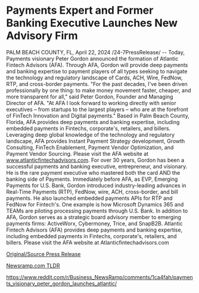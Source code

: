 # Payments Expert and Former Banking Executive Launches New Advisory Firm

PALM BEACH COUNTY, FL, April 22, 2024 /24-7PressRelease/ -- Today, Payments visionary Peter Gordon announced the formation of Atlantic Fintech Advisors (AFA). Through AFA, Gordon will provide deep payments and banking expertise to payment players of all types seeking to navigate the technology and regulatory landscape of Cards, ACH, Wire, FedNow, RTP, and cross-border payments.  "For the past decades, I've been driven professionally by one thing: to make money movement faster, cheaper, and more transparent for all," said Peter Gordon, Founder and Managing Director of AFA. "At AFA I look forward to working directly with senior executives – from startups to the largest players – who are at the forefront of FinTech Innovation and Digital payments."  Based in Palm Beach County, Florida, AFA provides deep payments and banking expertise, including embedded payments in Fintechs, corporate's, retailers, and billers. Leveraging deep global knowledge of the technology and regulatory landscape, AFA provides Instant Payment Strategy development, Growth Consulting, FinTech Enablement, Payment Vendor Optimization, and Payment Vendor Sourcing.   Please visit the AFA website at www.atlanticfintechadvisors.com.  For over 30 years, Gordon has been a successful payments and banking executive, entrepreneur, and visionary. He is the rare payment executive who mastered both the card AND the banking side of Payments. Immediately before AFA, as EVP, Emerging Payments for U.S. Bank, Gordon introduced industry-leading advances in Real-Time Payments (RTP), FedNow, wire, ACH, cross-border, and bill payments. He also launched embedded payments APIs for RTP and FedNow for Fintech's. One example is how Microsoft Dynamics 365 and TEAMs are piloting processing payments through U.S. Bank.  In addition to AFA, Gordon serves as a strategic board advisory member to emerging payments firms: ActiveWorx, Cybermoney, Trice, and SnapB2B.  Atlantic Fintech Advisors (AFA) provides deep payments and banking expertise, including embedded payments in Fintechs, corporate's, retailers, and billers. Please visit the AFA website at Atlanticfintechadvisors.com 

[Original/Source Press Release](https://www.24-7pressrelease.com/press-release/510210/payments-expert-and-former-banking-executive-launches-new-advisory-firm)
                    

[Newsramp.com TLDR](None) 

https://www.reddit.com/r/Business_NewsRamp/comments/1ca4fah/payments_visionary_peter_gordon_launches_atlantic/
